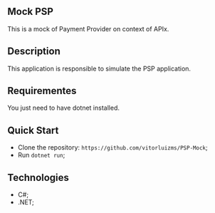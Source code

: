 ## Mock PSP

This is a mock of Payment Provider on context of APIx.

## Description

This application is responsible to simulate the PSP application.

## Requirementes

You just need to have dotnet installed.

## Quick Start

- Clone the repository: `https://github.com/vitorluizms/PSP-Mock`;
- Run `dotnet run`;

## Technologies

- C#;
- .NET;
